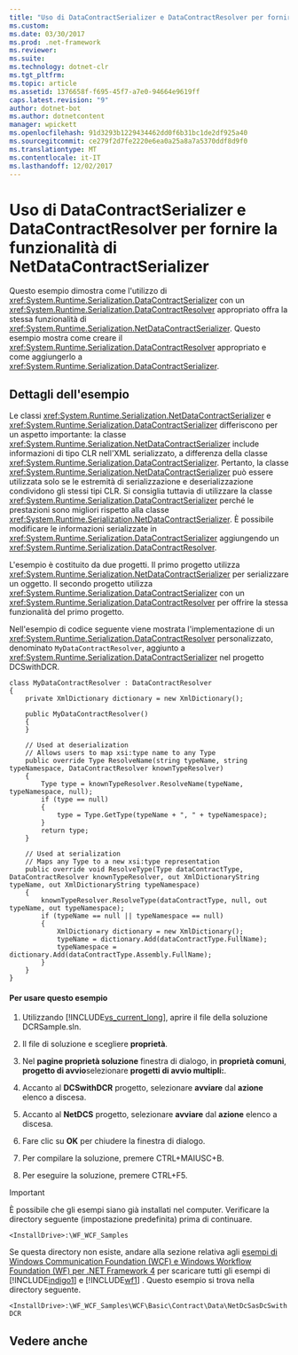 ```yaml
---
title: "Uso di DataContractSerializer e DataContractResolver per fornire la funzionalità di NetDataContractSerializer"
ms.custom: 
ms.date: 03/30/2017
ms.prod: .net-framework
ms.reviewer: 
ms.suite: 
ms.technology: dotnet-clr
ms.tgt_pltfrm: 
ms.topic: article
ms.assetid: 1376658f-f695-45f7-a7e0-94664e9619ff
caps.latest.revision: "9"
author: dotnet-bot
ms.author: dotnetcontent
manager: wpickett
ms.openlocfilehash: 91d3293b1229434462dd0f6b31bc1de2df925a40
ms.sourcegitcommit: ce279f2d7fe2220e6ea0a25a8a7a5370ddf8d9f0
ms.translationtype: MT
ms.contentlocale: it-IT
ms.lasthandoff: 12/02/2017
---
```

# <a name="using-datacontractserializer-and-datacontractresolver-to-provide-the-functionality-of-netdatacontractserializer"></a>Uso di DataContractSerializer e DataContractResolver per fornire la funzionalità di NetDataContractSerializer
Questo esempio dimostra come l'utilizzo di <xref:System.Runtime.Serialization.DataContractSerializer> con un <xref:System.Runtime.Serialization.DataContractResolver> appropriato offra la stessa funzionalità di <xref:System.Runtime.Serialization.NetDataContractSerializer>. Questo esempio mostra come creare il <xref:System.Runtime.Serialization.DataContractResolver> appropriato e come aggiungerlo a <xref:System.Runtime.Serialization.DataContractSerializer>.  
  
## <a name="sample-details"></a>Dettagli dell'esempio  
 Le classi <xref:System.Runtime.Serialization.NetDataContractSerializer> e <xref:System.Runtime.Serialization.DataContractSerializer> differiscono per un aspetto importante: la classe <xref:System.Runtime.Serialization.NetDataContractSerializer> include informazioni di tipo CLR nell'XML serializzato, a differenza della classe <xref:System.Runtime.Serialization.DataContractSerializer>. Pertanto, la classe <xref:System.Runtime.Serialization.NetDataContractSerializer> può essere utilizzata solo se le estremità di serializzazione e deserializzazione condividono gli stessi tipi CLR. Si consiglia tuttavia di utilizzare la classe <xref:System.Runtime.Serialization.DataContractSerializer> perché le prestazioni sono migliori rispetto alla classe <xref:System.Runtime.Serialization.NetDataContractSerializer>. È possibile modificare le informazioni serializzate in <xref:System.Runtime.Serialization.DataContractSerializer> aggiungendo un <xref:System.Runtime.Serialization.DataContractResolver>.  
  
 L'esempio è costituito da due progetti. Il primo progetto utilizza <xref:System.Runtime.Serialization.NetDataContractSerializer> per serializzare un oggetto. Il secondo progetto utilizza <xref:System.Runtime.Serialization.DataContractSerializer> con un <xref:System.Runtime.Serialization.DataContractResolver> per offrire la stessa funzionalità del primo progetto.  
  
 Nell'esempio di codice seguente viene mostrata l'implementazione di un <xref:System.Runtime.Serialization.DataContractResolver> personalizzato, denominato `MyDataContractResolver`, aggiunto a <xref:System.Runtime.Serialization.DataContractSerializer> nel progetto DCSwithDCR.  
  
```  
class MyDataContractResolver : DataContractResolver  
{  
    private XmlDictionary dictionary = new XmlDictionary();  
  
    public MyDataContractResolver()  
    {  
    }  
  
    // Used at deserialization  
    // Allows users to map xsi:type name to any Type   
    public override Type ResolveName(string typeName, string typeNamespace, DataContractResolver knownTypeResolver)  
    {  
        Type type = knownTypeResolver.ResolveName(typeName, typeNamespace, null);  
        if (type == null)  
        {  
            type = Type.GetType(typeName + ", " + typeNamespace);  
        }  
        return type;  
    }  
  
    // Used at serialization  
    // Maps any Type to a new xsi:type representation  
    public override void ResolveType(Type dataContractType, DataContractResolver knownTypeResolver, out XmlDictionaryString typeName, out XmlDictionaryString typeNamespace)  
    {  
        knownTypeResolver.ResolveType(dataContractType, null, out typeName, out typeNamespace);  
        if (typeName == null || typeNamespace == null)  
        {  
            XmlDictionary dictionary = new XmlDictionary();  
            typeName = dictionary.Add(dataContractType.FullName);  
            typeNamespace = dictionary.Add(dataContractType.Assembly.FullName);  
        }  
    }  
}  
```  
  
#### <a name="to-use-this-sample"></a>Per usare questo esempio  
  
1.  Utilizzando [!INCLUDE[vs_current_long](../../../../includes/vs-current-long-md.md)], aprire il file della soluzione DCRSample.sln.  
  
2.  Il file di soluzione e scegliere **proprietà**.  
  
3.  Nel **pagine proprietà soluzione** finestra di dialogo, in **proprietà comuni**, **progetto di avvio**selezionare **progetti di avvio multipli:**.  
  
4.  Accanto al **DCSwithDCR** progetto, selezionare **avviare** dal **azione** elenco a discesa.  
  
5.  Accanto al **NetDCS** progetto, selezionare **avviare** dal **azione** elenco a discesa.  
  
6.  Fare clic su **OK** per chiudere la finestra di dialogo.  
  
7.  Per compilare la soluzione, premere CTRL+MAIUSC+B.  
  
8.  Per eseguire la soluzione, premere CTRL+F5.  
  
> [!IMPORTANT]
>  È possibile che gli esempi siano già installati nel computer. Verificare la directory seguente (impostazione predefinita) prima di continuare.  
>   
>  `<InstallDrive>:\WF_WCF_Samples`  
>   
>  Se questa directory non esiste, andare alla sezione relativa agli [esempi di Windows Communication Foundation (WCF) e Windows Workflow Foundation (WF) per .NET Framework 4](http://go.microsoft.com/fwlink/?LinkId=150780) per scaricare tutti gli esempi di [!INCLUDE[indigo1](../../../../includes/indigo1-md.md)] e [!INCLUDE[wf1](../../../../includes/wf1-md.md)] . Questo esempio si trova nella directory seguente.  
>   
>  `<InstallDrive>:\WF_WCF_Samples\WCF\Basic\Contract\Data\NetDcSasDcSwithDCR`  
  
## <a name="see-also"></a>Vedere anche
